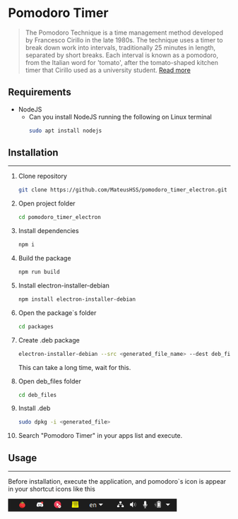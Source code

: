 # Pomodoro Timer

> The Pomodoro Technique is a time management method developed by Francesco Cirillo in the late 1980s. The technique uses a timer to break down work into intervals, traditionally 25 minutes in length, separated by short breaks. Each interval is known as a pomodoro, from the Italian word for 'tomato', after the tomato-shaped kitchen timer that Cirillo used as a university student. [Read more](https://en.wikipedia.org/wiki/Pomodoro_Technique)


## Requirements

* NodeJS
    - Can you install NodeJS running the following on Linux terminal
        ``` bash
        sudo apt install nodejs
        ```

## Installation
------------------------------------------------------------

1. Clone repository
    ``` bash
    git clone https://github.com/MateusHSS/pomodoro_timer_electron.git
    ```

2. Open project folder
    ``` bash
    cd pomodoro_timer_electron
    ```

3. Install dependencies
    ``` bash
    npm i
    ```

4. Build the package
    ``` bash
    npm run build
    ```

6. Install electron-installer-debian
    ``` bash
    npm install electron-installer-debian
    ```

5. Open the package`s folder
    ``` bash
    cd packages
    ```

7. Create .deb package
    ``` bash
    electron-installer-debian --src <generated_file_name> --dest deb_files --arch <system_arch>
    ```

    This can take a long time, wait for this.

8. Open deb_files folder
    ``` bash
    cd deb_files
    ```

9. Install .deb
    ``` bash
    sudo dpkg -i <generated_file>
    ```

10. Search "Pomodoro Timer" in your apps list and execute.

## Usage
---------------------------------
Before installation, execute the application, and pomodoro`s icon is appear in your shortcut icons like this

![shortcut-icons-img](./assets/tray-bar.png "Shortcut icons")
